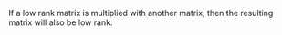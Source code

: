 If a low rank matrix is multiplied with another matrix, then the resulting matrix will also be low rank. 